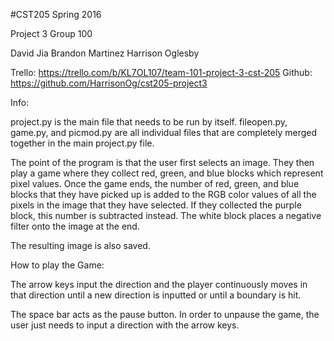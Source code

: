 #CST205 Spring 2016

Project 3
Group 100

David Jia
Brandon Martinez
Harrison Oglesby

Trello: https://trello.com/b/KL7OL107/team-101-project-3-cst-205
Github: https://github.com/HarrisonOg/cst205-project3

Info:

project.py is the main file that needs to be run by itself.
fileopen.py, game.py, and picmod.py are all individual files that are completely merged together in the main project.py file.

The point of the program is that the user first selects an image. They then play a game where they collect red, green, and blue blocks which represent pixel values. Once the game ends, the number of red, green, and blue blocks that they have picked up is added to the RGB color values of all the pixels in the image that they have selected. If they collected the purple block, this number is subtracted instead. The white block places a negative filter onto the image at the end.

The resulting image is also saved.

How to play the Game:

The arrow keys input the direction and the player continuously moves in that direction until a new direction is inputted or until a boundary is hit. 

The space bar acts as the pause button. In order to unpause the game, the user just needs to input a direction with the arrow keys.
